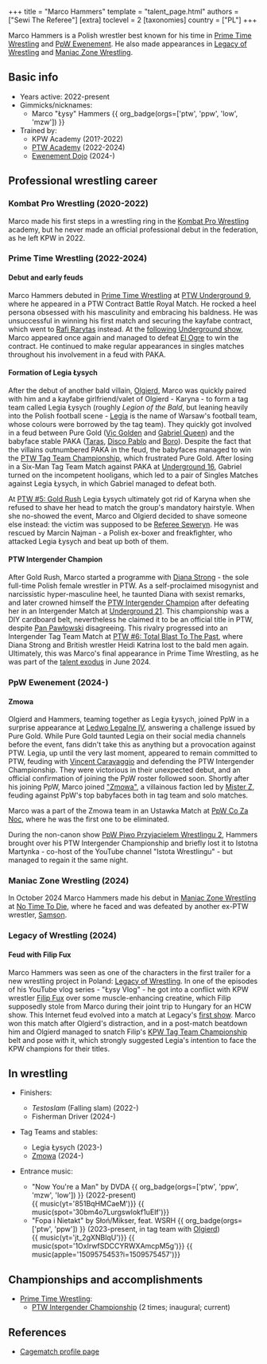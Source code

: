 +++
title = "Marco Hammers"
template = "talent_page.html"
authors = ["Sewi The Referee"]
[extra]
toclevel = 2
[taxonomies]
country = ["PL"]
+++

Marco Hammers is a Polish wrestler best known for his time in [Prime Time Wrestling](@/o/ptw.md) and [PpW Ewenement](@/o/ppw.md). He also made appearances in [Legacy of Wrestling](@/o/low.md) and [Maniac Zone Wrestling](@/o/mzw.md).

## Basic info

* Years active: 2022-present
* Gimmicks/nicknames:
  - Marco "Łysy" Hammers {{ org_badge(orgs=['ptw', 'ppw', 'low', 'mzw']) }}
* Trained by:
  - KPW Academy (201?-2022)
  - [PTW Academy](@/o/ptw-academy.md) (2022-2024)
  - [Ewenement Dojo](@/o/ewenement-dojo.md) (2024-)

## Professional wrestling career

### Kombat Pro Wrestling (2020-2022)

Marco made his first steps in a wrestling ring in the [Kombat Pro Wrestling](@/o/kpw.md) academy, but he never made an official professional debut in the federation, as he left KPW in 2022.

### Prime Time Wrestling (2022-2024)

#### Debut and early feuds

Marco Hammers debuted in [Prime Time Wrestling](@/o/ptw.md) at [PTW Underground 9](@/e/ptw/2022-10-30-ptw-underground-9.md), where he appeared in a PTW Contract Battle Royal Match.
He rocked a heel persona obsessed with his masculinity and embracing his baldness.
He was unsuccessful in winning his first match and securing the kayfabe contract, which went to [Rafi Rarytas](@/w/rafi.md) instead.
At the [following Underground show](@/e/ptw/2023-01-28-ptw-underground-10.md), Marco appeared once again and managed to defeat [El Ogre](@/w/olgierd.md) to win the contract. He continued to make regular appearances in singles matches throughout his involvement in a feud with PAKA.

#### Formation of Legia Łysych

After the debut of another bald villain, [Olgierd](@/w/olgierd.md), Marco was quickly paired with him and a kayfabe girlfriend/valet of Olgierd - Karyna - to form a tag team called Legia Łysych (roughly _Legion of the Bald_, but leaning heavily into the Polish football scene - [Legia][legia-warszawa] is the name of Warsaw's football team, whose colours were borrowed by the tag team).
They quickly got involved in a feud between Pure Gold ([Vic Golden](@/w/vic-golden.md) and [Gabriel Queen](@/w/gabriel-queen.md)) and the babyface stable PAKA ([Taras](@/w/taras.md), [Disco Pablo](@/w/disco-pablo.md) and [Boro](@/w/boro.md)).
Despite the fact that the villains outnumbered PAKA in the feud, the babyfaces managed to win the [PTW Tag Team Championship](@/c/ptw-tag-team-championship.md), which frustrated Pure Gold.
After losing in a Six-Man Tag Team Match against PAKA at [Underground 16](@/e/ptw/2023-07-30-ptw-underground-16.md), Gabriel turned on the incompetent hooligans, which led to a pair of Singles Matches against Legia Łysych, in which Gabriel managed to defeat both.

At [PTW #5: Gold Rush](@/e/ptw/2024-02-03-ptw-5-gold-rush.md) Legia Łysych ultimately got rid of Karyna when she refused to shave her head to match the group's mandatory hairstyle.
When she no-showed the event, Marco and Olgierd decided to shave someone else instead: the victim was supposed to be [Referee Seweryn](@/w/sedzia-seweryn.md).
He was rescued by Marcin Najman - a Polish ex-boxer and freakfighter, who attacked Legia Łysych and beat up both of them.

#### PTW Intergender Champion

After Gold Rush, Marco started a programme with [Diana Strong](@/w/diana-strong.md) - the sole full-time Polish female wrestler in PTW.
As a self-proclaimed misogynist and narcissistic hyper-masculine heel, he taunted Diana with sexist remarks, and later crowned himself the [PTW Intergender Champion](@/c/ptw-intergender-championship.md) after defeating her in an Intergender Match at [Underground 21](@/e/ptw/2024-04-13-ptw-underground-21.md).
This championship was a DIY cardboard belt, nevertheless he claimed it to be an official title in PTW, despite [Pan Pawłowski](@/w/pan-pawlowski.md) disagreeing.
This rivalry progressed into an Intergender Tag Team Match at [PTW #6: Total Blast To The Past](@/e/ptw/2024-05-11-ptw-6.md), where Diana Strong and British wrestler Heidi Katrina lost to the bald men again.
Ultimately, this was Marco's final appearance in Prime Time Wrestling, as he was part of the [talent exodus](@/a/ptw-exits.md) in June 2024.

### PpW Ewenement (2024-)

#### Zmowa

Olgierd and Hammers, teaming together as Legia Łysych, joined PpW in a surprise appearance at [Ledwo Legalne IV](@/e/ppw/2024-06-08-ppw-ledwo-legalne-4.md), answering a challenge issued by Pure Gold.
While Pure Gold taunted Legia on their social media channels before the event, fans didn't take this as anything but a provocation against PTW.
Legia, up until the very last moment, appeared to remain committed to PTW, feuding with [Vincent Caravaggio](@/w/vincent-caravaggio.md) and defending the PTW Intergender Championship.
They were victorious in their unexpected debut, and an official confirmation of joining the PpW roster followed soon.
Shortly after his joining PpW, Marco joined ["Zmowa"](@/a/the-collusion.md), a villainous faction led by [Mister Z](@/w/mister-z.md), feuding against PpW's top babyfaces both in tag team and solo matches.

Marco was a part of the Zmowa team in an Ustawka Match at [PpW Co Za Noc](@/e/ppw/2024-10-26-ppw-co-za-noc.md), where he was the first one to be eliminated.

During the non-canon show [PpW Piwo Przyjacielem Wrestlingu 2](@/e/ppw/2024-11-15-ppw-piwo-przyjacielem-wrestlingu-2.md), Hammers brought over his PTW Intergender Championship and briefly lost it to Istotna Martynka - co-host of the YouTube channel "Istota Wrestlingu" - but managed to regain it the same night.

### Maniac Zone Wrestling (2024)

In October 2024 Marco Hammers made his debut in [Maniac Zone Wrestling](@/o/mzw.md) at [No Time To Die](@/e/mzw/2024-10-12-mzw-no-time-to-die.md), where he faced and was defeated by another ex-PTW wrestler, [Samson](@/w/samson.md).

### Legacy of Wrestling (2024)

#### Feud with Filip Fux

Marco Hammers was seen as one of the characters in the first trailer for a new wrestling project in Poland: [Legacy of Wrestling](@/o/low.md).
In one of the episodes of his YouTube vlog series - "Łysy Vlog" - he got into a conflict with KPW wrestler [Filip Fux](@/w/filip-fux.md) over some muscle-enhancing creatine, which Filip supposedly stole from Marco during their joint trip to Hungary for an HCW show.
This Internet feud evolved into a match at Legacy's [first show](@/e/low/2024-12-01-low-1.md).
Marco won this match after Olgierd's distraction, and in a post-match beatdown him and Olgierd managed to snatch Filip's [KPW Tag Team Championship](@/c/kpw-tag-team-championship.md) belt and pose with it, which strongly suggested Legia's intention to face the KPW champions for their titles.

## In wrestling

* Finishers:
  - _Testoslam_ (Falling slam) (2022-)
  - Fisherman Driver (2024-)

* Tag Teams and stables:
  - Legia Łysych (2023-)
  - [Zmowa](@/a/the-collusion.md) (2024-)

* Entrance music:
  - "Now You're a Man" by DVDA
 {{ org_badge(orgs=['ptw', 'ppw', 'mzw', 'low']) }} (2022-present)<br>
 {{ music(yt='851BqHMCaeM')}}
 {{ music(spot='30bm4o7Lurgswlokf1uEIf')}}
  - "Fopa i Nietakt" by Słoń/Mikser, feat. WSRH
 {{ org_badge(orgs=['ptw', 'ppw']) }} (2023-present, in tag team with [Olgierd](@/w/olgierd.md))<br>
 {{ music(yt='jt_2gXNBlqU')}}
 {{ music(spot='1OxIrwfSDCCYRWXAmcpM5g')}}
 {{ music(apple='1509575453?i=1509575457')}}

## Championships and accomplishments

* [Prime Time Wrestling](@/o/ptw.md):
  - [PTW Intergender Championship](@/c/ptw-intergender-championship.md) (2 times; inaugural; current)

## References

* [Cagematch profile page](https://www.cagematch.net/?id=2&nr=26808)

[legia-warszawa]: https://en.wikipedia.org/wiki/Legia_Warsaw
